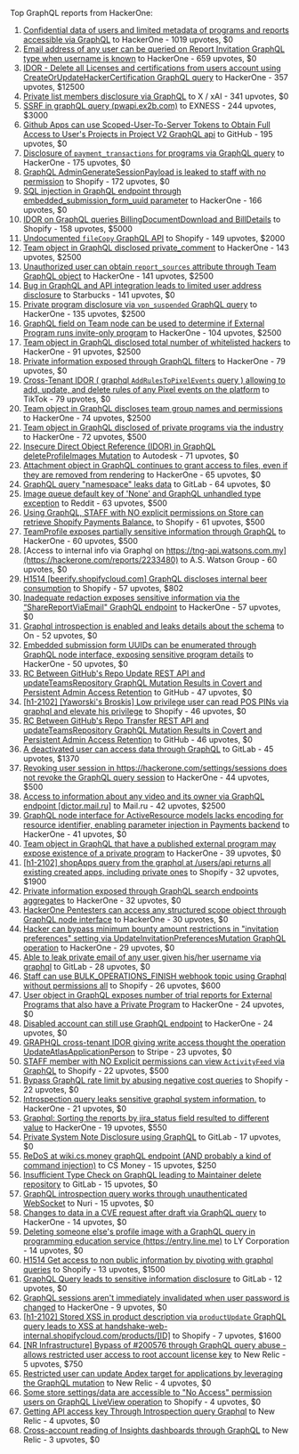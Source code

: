 Top GraphQL reports from HackerOne:

1. [Confidential data of users and limited metadata of programs and reports accessible via GraphQL](https://hackerone.com/reports/489146) to HackerOne - 1019 upvotes, $0
2. [Email address of any user can be queried on Report Invitation GraphQL type when username is known](https://hackerone.com/reports/792927) to HackerOne - 659 upvotes, $0
3. [IDOR - Delete all Licenses and certifications from users account using CreateOrUpdateHackerCertification GraphQL query](https://hackerone.com/reports/2122671) to HackerOne - 357 upvotes, $12500
4. [Private list members disclosure via GraphQL](https://hackerone.com/reports/885539) to X / xAI - 341 upvotes, $0
5. [SSRF in graphQL query (pwapi.ex2b.com)](https://hackerone.com/reports/1864188) to EXNESS - 244 upvotes, $3000
6. [Github Apps can use Scoped-User-To-Server Tokens to Obtain Full Access to User's Projects in Project V2 GraphQL api](https://hackerone.com/reports/1711938) to GitHub - 195 upvotes, $0
7. [Disclosure of `payment_transactions` for programs via GraphQL query](https://hackerone.com/reports/707433) to HackerOne - 175 upvotes, $0
8. [GraphQL AdminGenerateSessionPayload is leaked to staff with no permission](https://hackerone.com/reports/898528) to Shopify - 172 upvotes, $0
9. [SQL injection in GraphQL endpoint through embedded_submission_form_uuid parameter](https://hackerone.com/reports/435066) to HackerOne - 166 upvotes, $0
10. [IDOR on GraphQL queries BillingDocumentDownload and BillDetails](https://hackerone.com/reports/2207248) to Shopify - 158 upvotes, $5000
11. [Undocumented `fileCopy` GraphQL API](https://hackerone.com/reports/981472) to Shopify - 149 upvotes, $2000
12. [Team object in GraphQL disclosed private_comment](https://hackerone.com/reports/978143) to HackerOne - 143 upvotes, $2500
13. [Unauthorized user can obtain `report_sources` attribute through Team GraphQL object](https://hackerone.com/reports/770209) to HackerOne - 141 upvotes, $2500
14. [Bug in GraphQL and API integration leads to limited user address disclosure](https://hackerone.com/reports/473742) to Starbucks - 141 upvotes, $0
15. [Private program disclosure via `vpn_suspended` GraphQL query](https://hackerone.com/reports/715192) to HackerOne - 135 upvotes, $2500
16. [GraphQL field on Team node can be used to determine if External Program runs invite-only program](https://hackerone.com/reports/877642) to HackerOne - 104 upvotes, $2500
17. [Team object in GraphQL disclosed total number of whitelisted hackers](https://hackerone.com/reports/342978) to HackerOne - 91 upvotes, $2500
18. [Private information exposed through GraphQL filters](https://hackerone.com/reports/645299) to HackerOne - 79 upvotes, $0
19. [Cross-Tenant IDOR ( graphql `AddRulesToPixelEvents` query ) allowing to add, update, and delete rules of any Pixel events on the platform](https://hackerone.com/reports/984965) to TikTok - 79 upvotes, $0
20. [Team object in GraphQL discloses team group names and permissions](https://hackerone.com/reports/343464) to HackerOne - 74 upvotes, $2500
21. [Team object in GraphQL disclosed of private programs via the industry](https://hackerone.com/reports/707406) to HackerOne - 72 upvotes, $500
22. [Insecure Direct Object Reference (IDOR) in GraphQL deleteProfileImages Mutation](https://hackerone.com/reports/2968039) to Autodesk - 71 upvotes, $0
23. [Attachment object in GraphQL continues to grant access to files, even if they are removed from rendering](https://hackerone.com/reports/1132606) to HackerOne - 65 upvotes, $0
24. [GraphQL query "namespace" leaks data](https://hackerone.com/reports/614355) to GitLab - 64 upvotes, $0
25. [Image queue default key of 'None' and GraphQL unhandled type exception](https://hackerone.com/reports/996041) to Reddit - 63 upvotes, $500
26. [Using GraphQL, STAFF with NO explicit permissions on Store can retrieve Shopify Payments Balance.](https://hackerone.com/reports/417170) to Shopify - 61 upvotes, $500
27. [TeamProfile exposes partially sensitive information through GraphQL](https://hackerone.com/reports/389600) to HackerOne - 60 upvotes, $500
28. [Access to internal info via Graphql on https://tng-api.watsons.com.my](https://hackerone.com/reports/2233480) to A.S. Watson Group  - 60 upvotes, $0
29. [H1514 [beerify.shopifycloud.com] GraphQL discloses internal beer consumption](https://hackerone.com/reports/419883) to Shopify - 57 upvotes, $802
30. [Inadequate redaction exposes sensitive information via the “ShareReportViaEmail" GraphQL endpoint](https://hackerone.com/reports/2357012) to HackerOne - 57 upvotes, $0
31. [Graphql introspection is enabled and leaks details about the schema](https://hackerone.com/reports/1132803) to On  - 52 upvotes, $0
32. [Embedded submission form UUIDs can be enumerated through GraphQL node interface, exposing sensitive program details](https://hackerone.com/reports/447930) to HackerOne - 50 upvotes, $0
33. [RC Between GitHub's Repo Update REST API and updateTeamsRepository GraphQL Mutation Results in Covert and Persistent Admin Access Retention](https://hackerone.com/reports/2357443) to GitHub - 47 upvotes, $0
34. [[h1-2102] [Yaworski's Broskis] Low privilege user can read POS PINs via graphql and elevate his privilege](https://hackerone.com/reports/1091303) to Shopify - 46 upvotes, $0
35. [RC Between GitHub's Repo Transfer REST API and updateTeamsRepository GraphQL Mutation Results in Covert and Persistent Admin Access Retention](https://hackerone.com/reports/2216036) to GitHub - 46 upvotes, $0
36. [A deactivated user can access data through GraphQL](https://hackerone.com/reports/1192460) to GitLab - 45 upvotes, $1370
37. [Revoking user session in https://hackerone.com/settings/sessions does not revoke the GraphQL query session](https://hackerone.com/reports/417382) to HackerOne - 44 upvotes, $500
38. [Access to information about any video and its owner via GraphQL endpoint [dictor.mail.ru]](https://hackerone.com/reports/924914) to Mail.ru - 42 upvotes, $2500
39. [GraphQL node interface for ActiveResource models lacks encoding for resource identifier, enabling parameter injection in Payments backend](https://hackerone.com/reports/800231) to HackerOne - 41 upvotes, $0
40. [Team object in GraphQL that have a published external program may expose existence of a private program](https://hackerone.com/reports/347937) to HackerOne - 39 upvotes, $0
41. [[h1-2102] shopApps query from the graphql at /users/api returns all existing created apps, including private ones](https://hackerone.com/reports/1085332) to Shopify - 32 upvotes, $1900
42. [Private information exposed through GraphQL search endpoints aggregates](https://hackerone.com/reports/1838329) to HackerOne - 32 upvotes, $0
43. [HackerOne Pentesters can access any structured scope object through GraphQL node interface](https://hackerone.com/reports/781150) to HackerOne - 30 upvotes, $0
44. [Hacker can bypass minimum bounty amount restrictions in "invitation preferences" setting via UpdateInvitationPreferencesMutation GraphQL operation](https://hackerone.com/reports/981036) to HackerOne - 29 upvotes, $0
45. [Able to leak private email of any user given his/her username via graphql](https://hackerone.com/reports/972355) to GitLab - 28 upvotes, $0
46. [Staff  can use BULK_OPERATIONS_FINISH webhook topic using Graphql without permissions all](https://hackerone.com/reports/1350095) to Shopify - 26 upvotes, $600
47. [User object in GraphQL exposes number of trial reports for External Programs that also have a Private Program](https://hackerone.com/reports/350964) to HackerOne - 24 upvotes, $0
48. [Disabled account can still use GraphQL endpoint](https://hackerone.com/reports/608656) to HackerOne - 24 upvotes, $0
49. [GRAPHQL cross-tenant IDOR giving write access thought the operation UpdateAtlasApplicationPerson](https://hackerone.com/reports/1066203) to Stripe - 23 upvotes, $0
50. [STAFF member with NO Explicit permissions can view `ActivityFeed` via GraphQL](https://hackerone.com/reports/528940) to Shopify - 22 upvotes, $500
51. [Bypass GraphQL rate limit by abusing negative cost queries](https://hackerone.com/reports/481518) to Shopify - 22 upvotes, $0
52. [Introspection query leaks sensitive graphql system information.](https://hackerone.com/reports/291531) to HackerOne - 21 upvotes, $0
53. [Graphql: Sorting the reports by jira_status field resulted to different value](https://hackerone.com/reports/955286) to HackerOne - 19 upvotes, $550
54. [Private System Note Disclosure using GraphQL](https://hackerone.com/reports/633001) to GitLab - 17 upvotes, $0
55. [ReDoS at wiki.cs.money graphQL endpoint (AND probably a kind of command injection)](https://hackerone.com/reports/1000567) to CS Money - 15 upvotes, $250
56. [Insufficient Type Check on GraphQL leading to Maintainer delete repository](https://hackerone.com/reports/858671) to GitLab - 15 upvotes, $0
57. [GraphQL introspection query works through unauthenticated WebSocket](https://hackerone.com/reports/862835) to Nuri - 15 upvotes, $0
58. [Changes to data in a CVE request after draft via GraphQL query](https://hackerone.com/reports/813300) to HackerOne - 14 upvotes, $0
59. [Deleting someone else's profile image with a GraphQL query in programming education service (https://entry.line.me)](https://hackerone.com/reports/952095) to LY Corporation - 14 upvotes, $0
60. [H1514 Get access to non public information by pivoting with graphql queries](https://hackerone.com/reports/423388) to Shopify - 13 upvotes, $1500
61. [GraphQL Query leads to sensitive information disclosure](https://hackerone.com/reports/985124) to GitLab - 12 upvotes, $0
62. [GraphQL sessions aren't immediately invalidated when user password is changed](https://hackerone.com/reports/283847) to HackerOne - 9 upvotes, $0
63. [[h1-2102] Stored XSS in product description via `productUpdate` GraphQL query leads to XSS at handshake-web-internal.shopifycloud.com/products/[ID]](https://hackerone.com/reports/1085546) to Shopify - 7 upvotes, $1600
64. [[NR Infrastructure] Bypass of #200576 through GraphQL query abuse - allows restricted user access to root account license key](https://hackerone.com/reports/276174) to New Relic - 5 upvotes, $750
65. [Restricted user can update Apdex target for applications by leveraging the GraphQL mutation](https://hackerone.com/reports/776449) to New Relic - 4 upvotes, $0
66. [Some store settings/data are accessible to "No Access" permission users on GraphQL LiveView operation](https://hackerone.com/reports/409973) to Shopify - 4 upvotes, $0
67. [Getting API access key Through  Introspection query Graphql](https://hackerone.com/reports/969456) to New Relic - 4 upvotes, $0
68. [Cross-account reading of Insights dashboards through GraphQL](https://hackerone.com/reports/765565) to New Relic - 3 upvotes, $0
